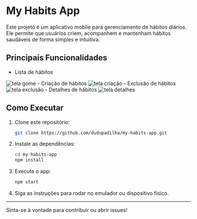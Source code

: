 # My Habits App

Este projeto é um aplicativo mobile para gerenciamento de hábitos diários. Ele permite que usuários criem, acompanhem e mantenham hábitos saudáveis de forma simples e intuitiva.

## Principais Funcionalidades

- Lista de hábitos
<img src="/imgs/img1.jpeg" alt="tela gome">
- Criação de hábitos
<img src="/imgs/img3.jpeg" alt="tela criação">
- Exclusão de hábitos
<img src="/imgs/img4.jpeg" alt="tela exclusão">
- Detalhes de hábitos
<img src="/imgs/img2.jpeg" alt="tela detalhes">

## Como Executar

1. Clone este repositório:
    ```bash
    git clone https://github.com/dudupadilha/my-habits-app.git
    ```
2. Instale as dependências:
    ```bash
    cd my-habits-app
    npm install
    ```
3. Execute o app:
    ```bash
    npm start
    ```
4. Siga as instruções para rodar no emulador ou dispositivo físico.

---

Sinta-se à vontade para contribuir ou abrir issues!